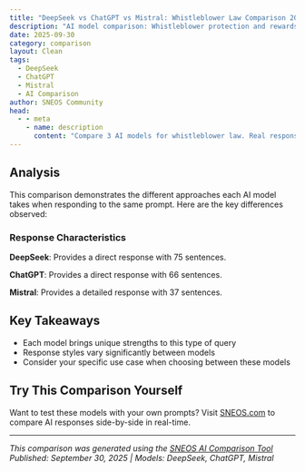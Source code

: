```yaml
---
title: "DeepSeek vs ChatGPT vs Mistral: Whistleblower Law Comparison 2025"
description: "AI model comparison: Whistleblower protection and rewards - expose fraud safely and legally..."
date: 2025-09-30
category: comparison
layout: Clean
tags:
  - DeepSeek
  - ChatGPT
  - Mistral
  - AI Comparison
author: SNEOS Community
head:
  - - meta
    - name: description
      content: "Compare 3 AI models for whistleblower law. Real responses from DeepSeek, ChatGPT, Mistral with detailed analysis."
---
```


<ChatComparison
  title="DeepSeek vs ChatGPT vs Mistral: Whistleblower Law Comparison 2025"
  prompt="Whistleblower protection and rewards - expose fraud safely and legally"
  :responses='{
    "DeepSeek": "Of course. This is a critical topic. Exposing fraud, especially against powerful entities like corporations or governments, is incredibly risky. However, robust legal frameworks exist in many countries to protect and even reward individuals who come forward with information about significant wrongdoing.\n\nHere is a comprehensive guide to understanding whistleblower protection and rewards, and how to expose fraud safely and legally.\n\n### The Core Principle: You Are Not Alone\n\nThe key thing to understand is that you are not the first person to face this dilemma. Legislators have created specific laws precisely because they recognize that whistleblowers are essential for uncovering fraud that harms the public, the government, and the economy.\n\n---\n\n### Part 1: Major Laws Offering Protection \u0026 Rewards\n\nDifferent laws cover different types of fraud. Knowing which one applies to your situation is the first step.\n\n#### 1. The Dodd-Frank Act \u0026 The False Claims Act (USA - Gold Standard)\nThese are the two most powerful whistleblower laws in the world, primarily in the United States.\n\n*   **The False Claims Act (FCA):**\n    *   **What it covers:** Fraud against government programs and contracts. This is the classic \u0022defrauding the taxpayer\u0022 law. Examples include healthcare fraud (overbilling Medicare/Medicaid), defense contractor fraud, and pandemic relief loan fraud.\n    *   **Rewards:** Whistleblowers (called \u0022Relators\u0022) can receive **15-30%** of the amount the government recovers, which can amount to tens of millions of dollars.\n    *   **Protection:** Strong anti-retaliation provisions. If you are fired, demoted, or harassed, you can sue for reinstatement, double back pay, and other damages.\n\n*   **The Dodd-Frank Wall Street Reform and Consumer Protection Act:**\n    *   **What it covers:** Securities violations (stock manipulation, accounting fraud) and Commodities fraud. If a publicly traded company is lying to its investors or manipulating markets, this is the law that applies.\n    *   **Rewards:** The SEC (Securities and Exchange Commission) and CFTC (Commodity Futures Trading Commission) can award **10-30%** of the monetary sanctions collected (when sanctions exceed $1 million).\n    *   **Protection:** Strong anti-retaliation protections, and critically, you can report **anonymously** through an attorney. Your identity is not revealed to your employer until it is time for a reward payout.\n\n#### 2. Other Key US Laws\n*   **IRS Whistleblower Program:** For reporting tax evasion where the amount in dispute exceeds $2 million. Rewards are 15-30% of the collected proceeds.\n*   **The Anti-Money Laundering Act (AMLA):** Allows whistleblowers to report violations of US anti-money laundering laws to the Treasury Department for rewards.\n*   **OSHA Whistleblower Protection Program:** Enforces anti-retaliation provisions of more than 20 federal laws covering workplace safety, environmental protection, and consumer product safety.\n\n#### 3. International Frameworks\n*   **European Union:** The EU Whistleblower Directive requires all member states to have strong, harmonized protections for individuals reporting breaches of EU law (e.g., fraud, tax evasion, environmental crimes).\n*   **United Kingdom:** The Public Interest Disclosure Act (PIDA) protects workers who \u0022blow the whistle\u0022 about wrongdoing.\n*   **Other Countries:** Australia, Canada, South Korea, and others have developed their own whistleblower protection laws, though the reward structures are often not as lucrative as the US model.\n\n---\n\n### Part 2: The Safe \u0026 Legal Action Plan: A Step-by-Step Guide\n\n**\u26A0\uFE0F Warning: This is not legal advice. You MUST consult with a specialized whistleblower attorney before taking any action.**\n\n#### Step 1: Quietly Gather Evidence (Safely)\n*   **What to collect:** Documents, emails, internal reports, spreadsheets, recordings (check local laws on recording conversations). Focus on evidence that proves the *who, what, when, where, and how* of the fraud.\n*   **How to do it safely:** Do not use your work computer or phone for any personal research or communication about the fraud. Assume your employer monitors this activity. Use a personal device on a non-company network.\n\n#### Step 2: Consult a Whistleblower Attorney (The Most Important Step)\n*   **Why it\u0027s essential:** A good attorney will:\n    *   Confirm you have a valid case.\n    *   Identify the correct legal channel (FCA, SEC, etc.).\n    *   Guide you on the specific evidence you need.\n    *   Protect your identity (especially under Dodd-Frank).\n    *   Navigate the complex filing procedures and deadlines.\n*   **How to find one:** Look for law firms with dedicated \u0022whistleblower\u0022 or \u0022qui tam\u0022 practices. Many work on a contingency basis, meaning they only get paid if you win a reward.\n\n#### Step 3: Develop a Strategy with Your Attorney\nYour attorney will help you decide the best way to report:\n*   **Internal Reporting:** Sometimes, it\u0027s safest to report internally first, especially if there is a trustworthy and anonymous internal hotline. Your attorney can advise if this is wise in your situation.\n*   **Government Reporting:** This is the primary path for seeking rewards. Your attorney will prepare a \u0022tip\u0022 or \u0022complaint\u0022 and submit it to the correct government agency (e.g., DOJ for FCA, SEC for securities fraud).\n*   **Anonymous Reporting:** Under laws like Dodd-Frank, your attorney can submit the tip on your behalf without revealing your name.\n\n#### Step 4: Document Everything \u0026 Prepare for Retaliation\n*   Keep a detailed, dated journal of events.\n*   Save copies of your performance reviews and any positive communications to establish your record before blowing the whistle.\n*   Understand what constitutes illegal retaliation (firing, demotion, harassment, isolation) and report it immediately to your attorney if it occurs.\n\n---\n\n### Part 3: Crucial Do\u0027s and Don\u0027ts\n\n| Do\u0027s | Don\u0027ts |\n| :--- | :--- |\n| **DO** consult an attorney first. | **DON\u0027T** talk to colleagues about your plans. |\n| **DO** use personal devices and networks. | **DON\u0027T** remove documents that are protected by attorney-client privilege. |\n| **DO** follow your attorney\u0027s strategic advice. | **DON\u0027T** delay. Statutes of limitations apply. |\n| **DO** document your own good performance. | **DON\u0027T** go to the media without legal counsel. This can often disqualify you from rewards. |\n| **DO** understand the specific law you are reporting under. | **DON\u0027T** exaggerate or make assumptions. Stick to the facts you can prove. |\n\n### Final Thoughts\n\nBlowing the whistle is a courageous act that serves the public interest. While the path is fraught with risk, the legal system provides powerful tools to protect you and reward you for your contribution.\n\nThe single most important takeaway is to **seek expert legal counsel before you do anything else.** A qualified whistleblower attorney is your best ally in navigating this complex process safely and successfully.",
    "ChatGPT": "Whistleblower protection and rewards programs are designed to encourage individuals to report fraud, corruption, or other illegal activities safely and legally. Here\u2019s a comprehensive overview on how to expose fraud while ensuring your legal protection and possibly earning rewards:\n\n### What is a Whistleblower?\nA whistleblower is a person who reports wrongdoing, such as fraud, corruption, safety violations, or abuse, often within an organization. Their disclosures can help uncover illegal or unethical conduct that would otherwise remain hidden.\n\n---\n\n### Whistleblower Protections\n\n1. **Legal Protections:**\n   - **Anti-Retaliation Laws:** Many countries have laws that protect whistleblowers from retaliation, such as firing, demotion, harassment, or discrimination. Examples include:\n     - **U.S.:** The Whistleblower Protection Act, Sarbanes-Oxley Act, Dodd-Frank Act.\n     - **EU:** EU Whistleblower Protection Directive.\n     - Other countries have similar statutes.\n   - **Confidentiality:** Whistleblowers often have the right to remain anonymous or have their identity protected to avoid retaliation.\n   - **Right to Sue for Retaliation:** If retaliation occurs, whistleblowers may be able to file a lawsuit against the employer.\n\n2. **Internal Channels:**\n   - Many companies have anonymous hotlines or designated offices (e.g., compliance departments) for reporting fraud internally.\n   - Reporting internally first can sometimes resolve issues quickly without public exposure.\n\n3. **External Reporting Agencies:**\n   - Whistleblowers can report fraud to government agencies such as:\n     - **U.S. Securities and Exchange Commission (SEC)**\n     - **Department of Justice (DOJ)**\n     - **Occupational Safety and Health Administration (OSHA)**\n     - In other countries, similar regulatory authorities exist.\n   - These agencies often provide mechanisms to protect whistleblowers.\n\n4. **Legal Counsel:**\n   - Consult an attorney experienced in whistleblower law before reporting, especially if anonymity is important or risk of retaliation is high.\n   - Lawyers can guide you through the reporting process safely.\n\n---\n\n### Whistleblower Rewards\n\n1. **Monetary Incentives:**\n   - Certain agencies offer financial rewards for information leading to successful enforcement actions.\n   - For example, under the U.S. Dodd-Frank Act, the SEC may award 10-30% of penalties over $1 million to eligible whistleblowers.\n\n2. **Eligibility Requirements:**\n   - The information must lead to successful enforcement or recovery of funds.\n   - The whistleblower usually must provide original information not already known to the agency.\n   - Follow agency-specific submission procedures carefully.\n\n---\n\n### Steps to Whistleblow Safely and Legally\n\n1. **Document Evidence Carefully:**\n   - Collect and preserve clear and accurate evidence.\n   - Avoid unauthorized access to confidential information.\n\n2. **Understand Relevant Laws:**\n   - Research whistleblower protections in your jurisdiction.\n   - Know your rights and obligations.\n\n3. **Report Through the Proper Channel:**\n   - Use official whistleblower programs or hotlines.\n   - Consider anonymity if needed.\n\n4. **Seek Legal Advice:**\n   - Talk to a lawyer before disclosure.\n\n5. **Keep Records:**\n   - Document your disclosures and any retaliation incidents.\n\n---\n\n### Resources\n\n- **U.S. SEC Whistleblower Program:** https://www.sec.gov/whistleblower\n- **U.S. DOJ Fraud Hotline:** https://www.justice.gov/criminal-fraud/complaint-form\n- **OSHA Whistleblower Protection:** https://www.whistleblowers.gov/\n- **National Whistleblower Center:** https://www.whistleblowers.org/\n- **EU Whistleblower Protection Directive:** Information available via EU official websites\n\n---\n\n### Summary\n- Whistleblowing is vital for exposing fraud but involves risk.\n- Legal protections exist but vary by jurisdiction.\n- Use official channels and seek legal advice.\n- Rewards may be available for successful disclosures.\n- Keep records, protect your identity if necessary, and act responsibly.\n\nIf you have specific concerns or a situation in mind, I can provide more tailored guidance.",
    "Mistral": "Whistleblower protection and rewards are designed to encourage individuals to expose fraud, corruption, and other illegal activities safely and legally. Here are some key aspects of whistleblower protection and rewards in the United States:\n\n### Whistleblower Protection\n\n1. **False Claims Act (FCA)**:\n   - **Qui Tam Provisions**: Allows private citizens to file lawsuits on behalf of the government against companies or individuals that have defrauded the government.\n   - **Protection**: Prohibits retaliation against whistleblowers who report fraud.\n\n2. **Dodd-Frank Wall Street Reform and Consumer Protection Act**:\n   - **SEC Whistleblower Program**: Protects whistleblowers who report securities law violations to the Securities and Exchange Commission (SEC).\n   - **CFTC Whistleblower Program**: Protects whistleblowers who report violations of the Commodity Exchange Act to the Commodity Futures Trading Commission (CFTC).\n\n3. **Sarbanes-Oxley Act (SOX)**:\n   - **Protection**: Provides protection for employees of publicly traded companies who report fraud or other illegal activities.\n\n4. **Whistleblower Protection Act (WPA)**:\n   - **Federal Employees**: Protects federal employees who disclose information they reasonably believe evidences a violation of any law, rule, or regulation; gross mismanagement; a gross waste of funds; an abuse of authority; or a substantial and specific danger to public health or safety.\n\n5. **State Laws**:\n   - Many states have their own whistleblower protection laws that cover a variety of industries and types of fraud.\n\n### Whistleblower Rewards\n\n1. **False Claims Act (FCA)**:\n   - **Rewards**: Whistleblowers (known as \u0022relators\u0022) can receive between 15% and 30% of the amount recovered by the government.\n\n2. **Dodd-Frank Act**:\n   - **SEC Whistleblower Program**: Whistleblowers can receive between 10% and 30% of the monetary sanctions collected in actions where the sanctions exceed $1 million.\n   - **CFTC Whistleblower Program**: Similar to the SEC program, whistleblowers can receive between 10% and 30% of the monetary sanctions collected in actions where the sanctions exceed $1 million.\n\n3. **IRS Whistleblower Program**:\n   - **Rewards**: Whistleblowers can receive between 15% and 30% of the amount collected by the IRS if the taxes, penalties, interest, and other amounts in dispute exceed $2 million.\n\n### Steps to Expose Fraud Safely and Legally\n\n1. **Document Evidence**:\n   - Gather and document all relevant evidence, including emails, documents, and any other records that support your allegations.\n\n2. **Consult a Lawyer**:\n   - Seek legal advice from an attorney experienced in whistleblower cases. They can guide you through the process and help protect your rights.\n\n3. **Report to the Appropriate Agency**:\n   - Depending on the type of fraud, report it to the relevant agency (e.g., SEC, CFTC, IRS, or the Department of Justice for FCA cases).\n\n4. **Follow Procedures**:\n   - Ensure you follow the specific procedures and deadlines set by the relevant whistleblower program.\n\n5. **Maintain Confidentiality**:\n   - Keep your whistleblower status confidential to protect yourself from retaliation and to maximize your chances of receiving a reward.\n\n6. **Cooperate with Investigations**:\n   - Be prepared to cooperate with investigations and provide additional information as needed.\n\n### Conclusion\n\nWhistleblower protection and rewards provide a powerful incentive for individuals to come forward and expose fraud and other illegal activities. By following the appropriate legal procedures and seeking legal advice, whistleblowers can help ensure that justice is served while protecting their own rights and potentially receiving significant financial rewards."
  }'
  published-date="11:41"
/>

## Analysis

This comparison demonstrates the different approaches each AI model takes when responding to the same prompt. Here are the key differences observed:

### Response Characteristics

**DeepSeek**: Provides a direct response with 75 sentences. 

**ChatGPT**: Provides a direct response with 66 sentences. 

**Mistral**: Provides a detailed response with 37 sentences. 

## Key Takeaways

- Each model brings unique strengths to this type of query
- Response styles vary significantly between models
- Consider your specific use case when choosing between these models

## Try This Comparison Yourself

Want to test these models with your own prompts? Visit [SNEOS.com](https://sneos.com) to compare AI responses side-by-side in real-time.

---

*This comparison was generated using the [SNEOS AI Comparison Tool](https://sneos.com)*
*Published: September 30, 2025 | Models: DeepSeek, ChatGPT, Mistral*
